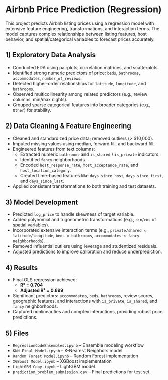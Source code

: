 # Airbnb Price Prediction (Regression)

This project predicts Airbnb listing prices using a regression model with extensive feature engineering, transformations, and interaction terms. The model captures complex relationships between listing features, host behavior, and spatial/categorical variables to forecast prices accurately.

## 1) Exploratory Data Analysis
- Conducted EDA using pairplots, correlation matrices, and scatterplots.
- Identified strong numeric predictors of price: `beds`, `bathrooms`, `accommodates`, `number_of_reviews`.
- Detected higher-order relationships for `latitude`, `longitude`, and `bathrooms`.
- Observed multicollinearity among related predictors (e.g., review columns, min/max nights).
- Grouped sparse categorical features into broader categories (e.g., `Other`) for stability.

## 2) Data Cleaning & Feature Engineering
- Cleaned and standardized price data; removed outliers (> $10,000).
- Imputed missing values using median, forward fill, and backward fill.
- Engineered features from text columns:
  - Extracted numeric `bathrooms` and `is_shared` / `is_private` indicators.
  - Identified `fancy` neighborhoods.
  - Encoded `host_response_rate`, `host_acceptance_rate`, and `host_location_category`.
  - Created time-based features like `days_since_host`, `days_since_first`, and `days_since_last`.
- Applied consistent transformations to both training and test datasets.

## 3) Model Development
- Predicted `log_price` to handle skewness of target variable.
- Added polynomial and trigonometric transformations (e.g., `sin`/`cos` of spatial variables).
- Incorporated extensive interaction terms (e.g., `private/shared × latitude/longitude`, `beds × bathrooms`, `accommodates × fancy neighborhoods`).
- Removed influential outliers using leverage and studentized residuals.
- Adjusted predictions to improve calibration and reduce underprediction.

## 4) Results
- Final OLS regression achieved:
  - **R² = 0.704**
  - **Adjusted R² = 0.699**
- Significant predictors: `accommodates`, `beds`, `bathrooms`, review scores, geographic features, and interactions with `is_private`, `is_shared`, and `fancy` neighborhoods.
- Captured nonlinearities and complex interactions, providing robust price predictions.

## 5) Files
- `RegressionCodeEnsembles.ipynb` – Ensemble modeling workflow
- `KNN Final Model.ipynb` – K-Nearest Neighbors model
- `Random Forest Model.ipynb` – Random Forest implementation
- `XGBoost Model.ipynb` – XGBoost implementation
- `LightGBM Copy.ipynb` – LightGBM model
- `prediction_problem_submission.csv` – Final predictions for test set

